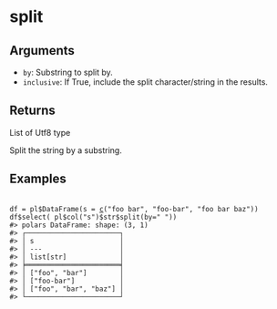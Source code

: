 # split

## Arguments

- `by`: Substring to split by.
- `inclusive`: If True, include the split character/string in the results.

## Returns

List of Utf8 type

Split the string by a substring.

## Examples

<pre class='r-example'> <code> <span class='r-in'><span></span></span>
<span class='r-in'><span><span class='va'>df</span> <span class='op'>=</span> <span class='va'>pl</span><span class='op'>$</span><span class='fu'>DataFrame</span><span class='op'>(</span>s <span class='op'>=</span> <span class='fu'><a href='https://rdrr.io/r/base/c.html'>c</a></span><span class='op'>(</span><span class='st'>"foo bar"</span>, <span class='st'>"foo-bar"</span>, <span class='st'>"foo bar baz"</span><span class='op'>)</span><span class='op'>)</span></span></span>
<span class='r-in'><span><span class='va'>df</span><span class='op'>$</span><span class='fu'>select</span><span class='op'>(</span> <span class='va'>pl</span><span class='op'>$</span><span class='fu'>col</span><span class='op'>(</span><span class='st'>"s"</span><span class='op'>)</span><span class='op'>$</span><span class='va'>str</span><span class='op'>$</span><span class='fu'>split</span><span class='op'>(</span>by<span class='op'>=</span><span class='st'>" "</span><span class='op'>)</span><span class='op'>)</span></span></span>
<span class='r-out co'><span class='r-pr'>#&gt;</span> polars DataFrame: shape: (3, 1)</span>
<span class='r-out co'><span class='r-pr'>#&gt;</span> ┌───────────────────────┐</span>
<span class='r-out co'><span class='r-pr'>#&gt;</span> │ s                     │</span>
<span class='r-out co'><span class='r-pr'>#&gt;</span> │ ---                   │</span>
<span class='r-out co'><span class='r-pr'>#&gt;</span> │ list[str]             │</span>
<span class='r-out co'><span class='r-pr'>#&gt;</span> ╞═══════════════════════╡</span>
<span class='r-out co'><span class='r-pr'>#&gt;</span> │ ["foo", "bar"]        │</span>
<span class='r-out co'><span class='r-pr'>#&gt;</span> │ ["foo-bar"]           │</span>
<span class='r-out co'><span class='r-pr'>#&gt;</span> │ ["foo", "bar", "baz"] │</span>
<span class='r-out co'><span class='r-pr'>#&gt;</span> └───────────────────────┘</span>
 </code></pre>